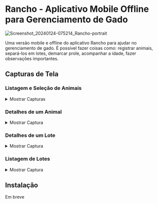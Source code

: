 # Rancho - Aplicativo Mobile Offline para Gerenciamento de Gado

![Screenshot_20240124-075214_Rancho-portrait](https://github.com/gustavohernandes11/rancho-mobile/assets/66632840/8bbf0ba1-4318-4980-8dfa-26ce4f81ec25)

Uma versão mobile e offline do aplicativo Rancho para ajudar no gerenciamento de gado. É possível fazer coisas como: registrar animais, separá-los em lotes, demarcar prole, acompanhar a idade, fazer observações importantes.

## Capturas de Tela

### Listagem e Seleção de Animais

<details>
  <summary>Mostrar Capturas</summary>
  
  <img src="https://github.com/gustavohernandes11/rancho-mobile/assets/66632840/314d86cb-952f-4e60-b3eb-cca7ac89d403" width="500">
  <img src="https://github.com/gustavohernandes11/rancho-mobile/assets/66632840/3a59ce7d-2cc4-4a32-b472-8cdae1b30e5d" width="500">

</details>

### Detalhes de um Animal

<details>
  <summary>Mostrar Captura</summary>
  
  <img src="https://github.com/gustavohernandes11/rancho-mobile/assets/66632840/49afba20-6a0d-46c7-a9b3-1a8bfb448ef3" width="500">

</details>

### Detalhes de um Lote

<details>
  <summary>Mostrar Captura</summary>
  
  <img src="https://github.com/gustavohernandes11/rancho-mobile/assets/66632840/73eb5c39-f3b7-4ddf-bfcf-e335e75c4691" width="500">

</details>

### Listagem de Lotes

<details>
  <summary>Mostrar Captura</summary>
  
  <img src="https://github.com/gustavohernandes11/rancho-mobile/assets/66632840/5ed538ef-ad1e-401f-82b6-0df7b49dc9ea" width="500">

</details>

## Instalação

Em breve
